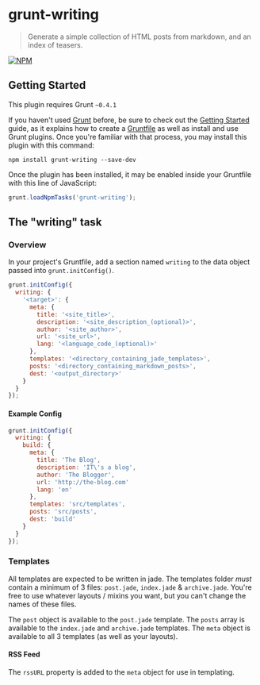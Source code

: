 # grunt-writing

> Generate a simple collection of HTML posts from markdown, and an index of teasers.

[![NPM](https://nodei.co/npm/grunt-writing.png)](https://nodei.co/npm/grunt-writing/)

## Getting Started
This plugin requires Grunt `~0.4.1`

If you haven't used [Grunt](http://gruntjs.com/) before, be sure to check out the [Getting Started](http://gruntjs.com/getting-started) guide, as it explains how to create a [Gruntfile](http://gruntjs.com/sample-gruntfile) as well as install and use Grunt plugins. Once you're familiar with that process, you may install this plugin with this command:

```shell
npm install grunt-writing --save-dev
```

Once the plugin has been installed, it may be enabled inside your Gruntfile with this line of JavaScript:

```js
grunt.loadNpmTasks('grunt-writing');
```

## The "writing" task

### Overview
In your project's Gruntfile, add a section named `writing` to the data object passed into `grunt.initConfig()`.

```js
grunt.initConfig({
  writing: {
    '<target>': {
      meta: {
        title: '<site_title>',
        description: '<site_description_(optional)>',
        author: '<site_author>',
        url: '<site_url>',
        lang: '<language_code_(optional)>'
      },
      templates: '<directory_containing_jade_templates>',
      posts: '<directory_containing_markdown_posts>',
      dest: '<output_directory>'
    }
  }
});
```

#### Example Config

```js
grunt.initConfig({
  writing: {
    build: {
      meta: {
        title: 'The Blog',
        description: 'IT\'s a blog',
        author: 'The Blogger',
        url: 'http://the-blog.com'
        lang: 'en'
      },
      templates: 'src/templates',
      posts: 'src/posts',
      dest: 'build'
    }
  }
});
```

### Templates

All templates are expected to be written in jade. The templates folder _must_ contain a minimum of 3 files: `post.jade`, `index.jade` & `archive.jade`. You're free to use whatever layouts / mixins you want, but you can't change the names of these files.

The `post` object is available to the `post.jade` template. The `posts` array is available to the `index.jade` and `archive.jade` templates. The `meta` object is available to all 3 templates (as well as your layouts).

#### RSS Feed

The `rssURL` property is added to the `meta` object for use in templating.
